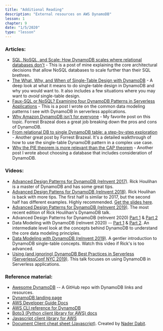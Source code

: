 ```yaml
---
title: "Additional Reading"
description: "External resources on AWS DynamoDB"
lesson: 1
chapter: 9
date: "1/5/2020"
type: "lesson"
---
```


### Articles:

- [SQL, NoSQL, and Scale: How DynamoDB scales where relational databases don't](https://www.alexdebrie.com/posts/dynamodb-no-bad-queries/) - This is a post of mine explaining the core architectural decisions that allow NoSQL databases to scale further than their SQL brethren. 
- [The What, Why, and When of Single-Table Design with DynamoDB](https://www.alexdebrie.com/posts/dynamodb-single-table/) - A deep look at what it means to do single-table design in DynamoDB and why you would want to. It also includes a few situations where you may want to _avoid_ single-table design.
- [Faux-SQL or NoSQL? Examining four DynamoDB Patterns in Serverless Applications](https://www.alexdebrie.com/posts/dynamodb-patterns-serverless/) - This is a post I wrote on the common data modeling patterns I see with DynamoDB in serverless applications.
- [Why Amazon DynamoDB isn't for everyone](https://read.acloud.guru/why-amazon-dynamodb-isnt-for-everyone-and-how-to-decide-when-it-s-for-you-aefc52ea9476) - My favorite post on this topic. Forrest Brazeal does a great job breaking down the pros and cons of DynamoDB.
- [From relational DB to single DynamoDB table: a step-by-step exploration](https://www.trek10.com/blog/dynamodb-single-table-relational-modeling/) - Another great post by Forrest Brazeal. It's a detailed walkthrough of how to use the single-table DynamoDB pattern in a complex use case.
- [Why the PIE theorem is more relevant than the CAP theorem](https://www.alexdebrie.com/posts/choosing-a-database-with-pie/) - Another post I wrote about choosing a database that includes consideration of DynamoDB.

### Videos:

- [Advanced Design Patterns for DynamoDB (reInvent 2017)](https://www.youtube.com/watch?v=jzeKPKpucS0). Rick Houlihan is a master of DynamoDB and has some great tips.
- [Advanced Design Pattens for DynamoDB (reInvent 2018)](https://www.youtube.com/watch?v=HaEPXoXVf2k). Rick Houlihan is back with more tips. The first half is similar to 2017, but the second half has different examples. Highly recommended. [Get the slides here](https://www.slideshare.net/AmazonWebServices/amazon-dynamodb-deep-dive-advanced-design-patterns-for-dynamodb-dat401-aws-reinvent-2018pdf).
- [Advanced Design Patterns for DynamoDB (reInvent 2019)](https://t.co/fRtp2X3Vgg?amp=1). The most recent edition of Rick Houlihan's DynamoDB talk.
- Advanced Design Patterns for DynamoDB (reInvent 2020) [Part 1](https://youtu.be/MF9a1UNOAQo) & [Part 2](https://youtu.be/_KNrRdWD25M)
- Data Modeling with DynamoDB (reInvent 2020) -- [Part 1](https://youtu.be/fiP2e-g-r4g) & [Part 2](https://youtu.be/0uLF1tjI_BI). An intermediate level look at the concepts behind DynamoDB to understand the core data modeling principles.
- [Data Modeling with DynamoDB (reInvent 2019)](https://www.youtube.com/watch?v=DIQVJqiSUkE). A gentler introduction to DynamoDB single-table concepts. Watch this video if Rick's is too advanced.
- [Using (and ignoring) DynamoDB Best Practices in Serverless (ServerlessConf NYC 2019)](https://acloud.guru/series/serverlessconf-nyc-2019/view/dynamodb-best-practices). This talk focuses on using DynamoDB in Serverless applications.

### Reference material:

- [Awesome DynamoDB](https://github.com/alexdebrie/awesome-dynamodb) -- A GitHub repo with DynamoDB links and resources.
- [DynamoDB landing page](https://aws.amazon.com/dynamodb/)
- [AWS Developer Guide Docs](https://docs.aws.amazon.com/amazondynamodb/latest/developerguide/Introduction.html)
- [AWS CLI reference for DynamoDB](https://awscli.amazonaws.com/v2/documentation/api/latest/reference/dynamodb/index.html)
- [Boto3 (Python client library for AWS) docs](http://boto3.readthedocs.io/en/latest/reference/services/dynamodb.html)
- [Javascript client library for AWS](https://docs.aws.amazon.com/AWSJavaScriptSDK/v3/latest/client/dynamodb/)
- [Document Client cheat sheet (Javascript)](https://github.com/dabit3/dynamodb-documentclient-cheat-sheet). Created by [Nader Dabit](https://twitter.com/dabit3).
